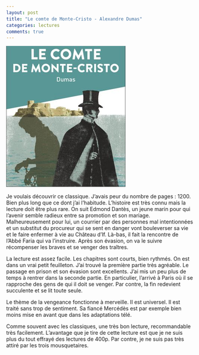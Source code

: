 ```yaml
---
layout: post
title: "Le comte de Monte-Cristo - Alexandre Dumas"
categories: lectures
comments: true
---
```


![Monte Cristo](https://github.com/homeostasie/bouquins/raw/master/_pics/lv/dumas_alexandre/monte-cristo.jpg)

Je voulais découvrir ce classique. J’avais peur du nombre de pages : 1200. Bien plus long que ce dont j’ai l’habitude. L’histoire est très connu mais la lecture doit être plus rare. On suit Edmond Dantès, un jeune marin pour qui l’avenir semble radieux entre sa promotion et son mariage. Malheureusement pour lui, un courrier par des personnes mal intentionnées et un substitut du procureur qui se sent en danger vont bouleverser sa vie et le faire enfermer à vie au Château d’If. Là-bas, il fait la rencontre de l’Abbé Faria qui va l’instruire. Après son évasion, on va le suivre récompenser les braves et se venger des traîtres.

La lecture est assez facile. Les chapitres sont courts, bien rythmés. On est dans un vrai petit feuilleton. J’ai trouvé la première partie très agréable. Le passage en prison et son évasion sont excellents. J’ai mis un peu plus de temps à rentrer dans la seconde partie. En particulier, l’arrivé à Paris où il se rapproche des gens de qui il doit se venger. Par contre, la fin redevient succulente et se lit toute seule.

Le thème de la vengeance fonctionne à merveille. Il est universel. Il est traité sans trop de sentiment. Sa fiancé Mercédès est par exemple bien moins mise en avant que dans les adaptations télé.

Comme souvent avec les classiques, une très bon lecture, recommandable très facilement. L’avantage que je tire de cette lecture est que je ne suis plus du tout effrayé des lectures de 400p. Par contre, je ne suis pas très attiré par les trois mousquetaires.